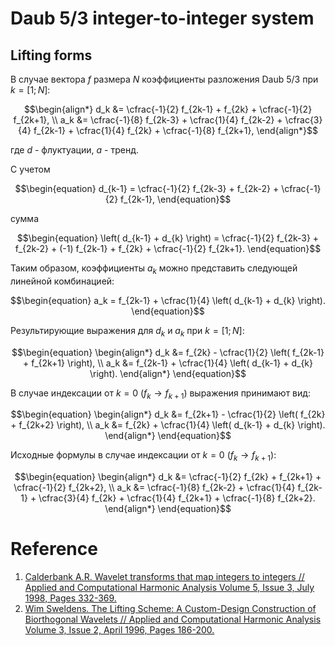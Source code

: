 # Daub 5/3 integer-to-integer system
## Lifting forms

В случае вектора ${f}$ размера ${N}$ коэффициенты разложения Daub 5/3 при ${k=[1;N]}$:

$$\begin{align*}
    d_k &= \cfrac{-1}{2} f_{2k-1} + f_{2k} + \cfrac{-1}{2} f_{2k+1}, \\
    a_k &= \cfrac{-1}{8} f_{2k-3} + \cfrac{1}{4} f_{2k-2} + \cfrac{3}{4} f_{2k-1} + \cfrac{1}{4} f_{2k} + \cfrac{-1}{8} f_{2k+1},
\end{align*}$$

где $d$ - флуктуации, $a$ - тренд.

С учетом

$$\begin{equation}
    d_{k-1} = \cfrac{-1}{2} f_{2k-3} + f_{2k-2} + \cfrac{-1}{2} f_{2k-1},
\end{equation}$$

сумма

$$\begin{equation}
    \left( d_{k-1} + d_{k} \right) = \cfrac{-1}{2} f_{2k-3} + f_{2k-2} + (-1) f_{2k-1} + f_{2k} + \cfrac{-1}{2} f_{2k+1}.
\end{equation}$$

Таким образом, коэффициенты ${a_k}$ можно представить следующей линейной комбинацией:

$$\begin{equation}
    a_k = f_{2k-1} + \cfrac{1}{4} \left( d_{k-1} + d_{k} \right).
\end{equation}$$

Результирующие выражения для ${d_k}$ и ${a_k}$ при ${k=[1;N]}$:

$$\begin{equation}
    \begin{align*}
        d_k &= f_{2k} - \cfrac{1}{2} \left( f_{2k-1} + f_{2k+1} \right), \\
        a_k &= f_{2k-1} + \cfrac{1}{4} \left( d_{k-1} + d_{k} \right).
    \end{align*}
\end{equation}$$

В случае индексации от ${k=0}$ ${\left( f_k \rightarrow f_{k+1} \right)}$ выражения принимают вид:

$$\begin{equation}
    \begin{align*}
        d_k &= f_{2k+1} - \cfrac{1}{2} \left( f_{2k} + f_{2k+2} \right), \\
        a_k &= f_{2k} + \cfrac{1}{4} \left( d_{k-1} + d_{k} \right).
    \end{align*}
\end{equation}$$

Исходные формулы в случае индексации от ${k=0}$ ${\left( f_k \rightarrow f_{k+1} \right)}$:

$$\begin{equation}
    \begin{align*}
        d_k &= \cfrac{-1}{2} f_{2k} + f_{2k+1} + \cfrac{-1}{2} f_{2k+2}, \\
        a_k &= \cfrac{-1}{8} f_{2k-2} + \cfrac{1}{4} f_{2k-1} + \cfrac{3}{4} f_{2k} + \cfrac{1}{4} f_{2k+1} + \cfrac{-1}{8} f_{2k+2}.
    \end{align*}
\end{equation}$$

# Reference
1. [Calderbank A.R. Wavelet transforms that map integers to integers // Applied and Computational Harmonic Analysis Volume 5, Issue 3, July 1998, Pages 332-369.](https://www.sciencedirect.com/science/article/pii/S1063520397902384)
2. [Wim Sweldens. The Lifting Scheme: A Custom-Design Construction of Biorthogonal Wavelets // Applied and Computational Harmonic Analysis Volume 3, Issue 2, April 1996, Pages 186-200.](https://www.sciencedirect.com/science/article/pii/S1063520396900159)